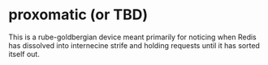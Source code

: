 proxomatic (or TBD)
===================

This is a rube-goldbergian device meant primarily for noticing when
Redis has dissolved into internecine strife and holding requests until
it has sorted itself out.

